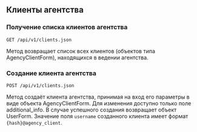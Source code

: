 ## Клиенты агентства


### Получение списка клиентов агентства
`GET /api/v1/clients.json`

Метод возвращает список всех клиентов (объектов типа AgencyClientForm),
находящихся в ведении агентства.


### Создание клиента агентства
`POST /api/v1/clients.json`

Метод создаёт клиента агентства, принимая на вход его параметры в виде
объекта AgencyClientForm. Для изменения доступно только поле
additional_info.
В случае успешного создания возвращает объект UserForm. Значение поля
`username` созданного клиента имеет формат `{hash}@agency_client`.

